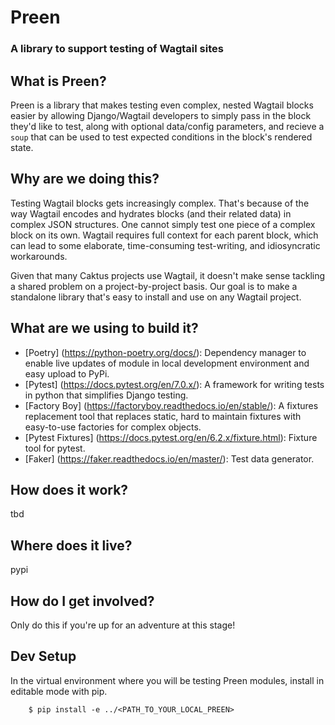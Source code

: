 # Preen
### A library to support testing of Wagtail sites

## What is Preen?

Preen is a library that makes testing even complex, nested Wagtail blocks easier by allowing Django/Wagtail developers to simply pass in the block they'd like to test, along with optional data/config parameters, and recieve a `soup` that can be used to test expected conditions in the block's rendered state.


## Why are we doing this?

Testing Wagtail blocks gets increasingly complex.  That's because of the way Wagtail encodes and hydrates blocks (and their related data) in complex JSON structures. One cannot simply test one piece of a complex block on its own. Wagtail requires full context for each parent block, which can lead to some elaborate, time-consuming test-writing, and idiosyncratic workarounds. 

Given that many Caktus projects use Wagtail, it doesn't make sense tackling a shared problem on a project-by-project basis. Our goal is to make a standalone library that's easy to install and use on any Wagtail project.  


## What are we using to build it?

- [Poetry] (https://python-poetry.org/docs/): Dependency manager to enable live updates of module in local development environment and easy upload to PyPi.
- [Pytest] (https://docs.pytest.org/en/7.0.x/): A framework for writing tests in python that simplifies Django testing.
- [Factory Boy] (https://factoryboy.readthedocs.io/en/stable/): A fixtures replacement tool that replaces static, hard to maintain fixtures with easy-to-use factories for complex objects.
- [Pytest Fixtures] (https://docs.pytest.org/en/6.2.x/fixture.html): Fixture tool for pytest.
- [Faker] (https://faker.readthedocs.io/en/master/): Test data generator.

## How does it work?

tbd

## Where does it live?

pypi

## How do I get involved?

Only do this if you're up for an adventure at this stage!

## Dev Setup
In the virtual environment where you will be testing Preen modules, 
install in editable mode with pip.

```shell
    $ pip install -e ../<PATH_TO_YOUR_LOCAL_PREEN>
```